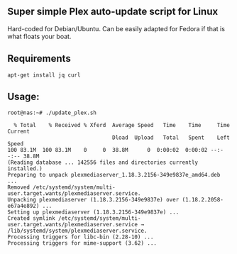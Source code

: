 ## Super simple Plex auto-update script for Linux
Hard-coded for Debian/Ubuntu. Can be easily adapted for Fedora if that is what floats your boat. 

## Requirements
`apt-get install jq curl`

## Usage:
`root@nas:~# ./update_plex.sh`
```
  % Total    % Received % Xferd  Average Speed   Time    Time     Time  Current
                                 Dload  Upload   Total   Spent    Left  Speed
100 83.1M  100 83.1M    0     0  38.8M      0  0:00:02  0:00:02 --:--:-- 38.8M
(Reading database ... 142556 files and directories currently installed.)
Preparing to unpack plexmediaserver_1.18.3.2156-349e9837e_amd64.deb ...
Removed /etc/systemd/system/multi-user.target.wants/plexmediaserver.service.
Unpacking plexmediaserver (1.18.3.2156-349e9837e) over (1.18.2.2058-e67a4e892) ...
Setting up plexmediaserver (1.18.3.2156-349e9837e) ...
Created symlink /etc/systemd/system/multi-user.target.wants/plexmediaserver.service → /lib/systemd/system/plexmediaserver.service.
Processing triggers for libc-bin (2.28-10) ...
Processing triggers for mime-support (3.62) ...
```

